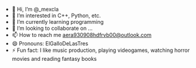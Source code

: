 - 👋 Hi, I’m @_mexcla
- 👀 I’m interested in C++, Python, etc.
- 🌱 I’m currently learning programming
- 💞️ I’m looking to collaborate on ...
- 📫 How to reach me aera930908hdfrvb00@outlook.com
- 😄 Pronouns: ElGalloDeLasTres
- ⚡ Fun fact: I like music production, playing videogames, watching horror movies and reading fantasy books

<!---
ADAR/ADAR is a ✨ special ✨ repository because its `README.md` (this file) appears on your GitHub profile.
You can click the Preview link to take a look at your changes.
--->
